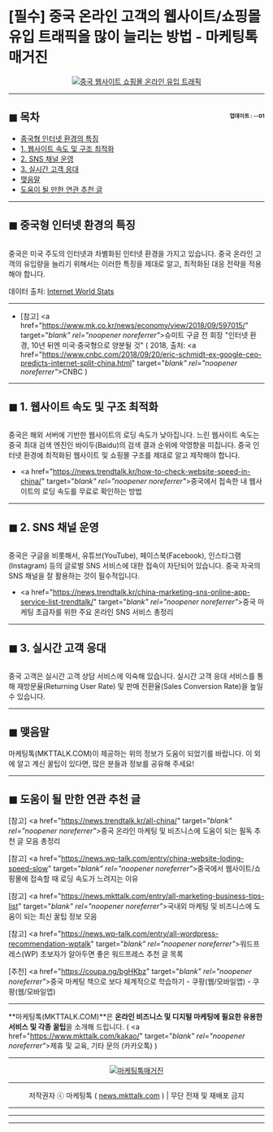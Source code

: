 # [필수] 중국 온라인 고객의 웹사이트/쇼핑몰 유입 트래픽을 많이 늘리는 방법 - 마케팅톡 매거진

<center><a href="https://news.trendtalk.kr/all-china/" target="_blank" rel="noopener noreferrer"_><img src="https://hellotblog.files.wordpress.com/2019/04/mkttalk-cover-china-traffic-300x300.png" style="max-width:100%;" alt="중국 웹사이트 쇼핑몰 온라인 유입 트래픽"></a></center>

<!-- <a name="index"></a> -->
***
## ◼︎ 목차 <span style="font-size:0.5em; float:right; padding:0.5em 0 0;"><i class="fas fa-clock"></i> 업데이트 : <span class="post-year"></span>-<span class="post-month-digits"></span>-01</span>

- [중국형 인터넷 환경의 특징](#index-00)
- [1. 웹사이트 속도 및 구조 최적화](#index-01)
- [2. SNS 채널 운영](#index-02)
- [3. 실시간 고객 응대](#index-03)
- [맺음말](#index-epilogue)
- [도움이 될 만한 연관 추천 글](#recommendation)

<!-- <a name="index-00"></a> -->
***
## ◼︎ 중국형 인터넷 환경의 특징

<center><a href="https://news.trendtalk.kr/all-china/" target="_blank" rel="noopener noreferrer"_><img src="https://hellotblog.files.wordpress.com/2019/04/china-web-cover-02-800.png" style="max-width:100%;" alt=""></a></center>

중국은 미국 주도의 인터넷과 차별화된 인터넷 환경을 가지고 있습니다.
중국 온라인 고객의 유입량을 늘리기 위해서는 이러한 특징을 제대로 알고, 최적화된 대응 전략을 적용해야 합니다.

<div class="charts">
 <div class="chart_show" id="chart_internet_user_by_country" style=""></div>
 <div class="chart_show" id="chart_internet_user_by_language" style=""></div>
 <div class="chart_resource">데이터 출처: <a href="https://www.internetworldstats.com/" target="_blank" rel="noopener noreferrer"_>Internet World Stats</a></div>
</div>

***
- [참고] <a href="https://www.mk.co.kr/news/economy/view/2018/09/597015/" target="_blank" rel="noopener noreferrer"_>슈미트 구글 전 회장 "인터넷 환경, 10년 뒤엔 미국·중국형으로 양분될 것"</a> ( 2018, 출처: <a href="https://www.cnbc.com/2018/09/20/eric-schmidt-ex-google-ceo-predicts-internet-split-china.html" target="_blank" rel="noopener noreferrer"_>CNBC</a> )

<!-- <a name="index-01"></a> -->
***
## ◼︎ 1. 웹사이트 속도 및 구조 최적화

<center><a href="https://news.trendtalk.kr/all-china/" target="_blank" rel="noopener noreferrer"_><img src="https://hellotblog.files.wordpress.com/2018/10/baidu-map-api-platform-800x480.png" style="max-width:100%;" alt=""></a></center>

중국은 해외 서버에 기반한 웹사이트의 로딩 속도가 낮아집니다.
느린 웹사이트 속도는 중국 최대 검색 엔진인 바이두(Baidu)의 검색 결과 순위에 악영향을 미칩니다.
중국 인터넷 환경에 최적화된 웹사이트 및 쇼핑몰 구조를 제대로 알고 제작해야 합니다.

- <a href="https://news.trendtalk.kr/how-to-check-website-speed-in-china/" target="_blank" rel="noopener noreferrer"_>중국에서 접속한 내 웹사이트의 로딩 속도를 무료로 확인하는 방법</a>

<!-- <a name="index-02"></a> -->
***
## ◼︎ 2. SNS 채널 운영

<center><a href="https://news.trendtalk.kr/all-china/" target="_blank" rel="noopener noreferrer"_><img src="https://hellotblog.files.wordpress.com/2018/09/wechat-startchina-main-01-800x480.png" style="max-width:100%;" alt=""></a></center>

중국은 구글을 비롯해서, 유튜브(YouTube), 페이스북(Facebook), 인스타그램(Instagram) 등의 글로벌 SNS 서비스에 대한 접속이 차단되어 있습니다.
중국 자국의 SNS 채널을 잘 활용하는 것이 필수적입니다.

- <a href="https://news.trendtalk.kr/china-marketing-sns-online-app-service-list-trendtalk/" target="_blank" rel="noopener noreferrer"_>중국 마케팅 초급자를 위한 주요 온라인 SNS 서비스 총정리</a>

<!-- <a name="index-03"></a> -->
***
## ◼︎ 3. 실시간 고객 응대

<center><a href="https://news.trendtalk.kr/all-china/" target="_blank" rel="noopener noreferrer"_><img src="https://hellotblog.files.wordpress.com/2019/04/customer-service-01-800x420.png" style="max-width:100%;" alt=""></a></center>

중국 고객은 실시간 고객 상담 서비스에 익숙해 있습니다.
실시간 고객 응대 서비스를 통해 재방문율(Returning User Rate) 및 판매 전환율(Sales Conversion Rate)을 높일 수 있습니다.

<!-- <a name="index-epilogue"></a> -->
***
## ◼︎ 맺음말

마케팅톡(MKTTALK.COM)이 제공하는 위의 정보가 도움이 되었기를 바랍니다.
이 외에 알고 계신 꿀팁이 있다면, 많은 분들과 정보를 공유해 주세요!

<!-- <a name="recommendation"></a> -->
***
## ◼︎ 도움이 될 만한 연관 추천 글

[참고] <a href="https://news.trendtalk.kr/all-china/" target="_blank" rel="noopener noreferrer"_>중국 온라인 마케팅 및 비즈니스에 도움이 되는 필독 추천 글 모음 총정리</a>

[참고] <a href="https://news.wp-talk.com/entry/china-website-loding-speed-slow" target="_blank" rel="noopener noreferrer"_>중국에서 웹사이트/쇼핑몰에 접속할 때 로딩 속도가 느려지는 이유</a>

[참고] <a href="https://news.mkttalk.com/entry/all-marketing-business-tips-list" target="_blank" rel="noopener noreferrer"_>국내외 마케팅 및 비즈니스에 도움이 되는 최신 꿀팁 정보 모음</a>

[참고] <a href="https://news.wp-talk.com/entry/all-wordpress-recommendation-wptalk" target="_blank" rel="noopener noreferrer"_>워드프레스(WP) 초보자가 알아두면 좋은 워드프레스 추천 글 목록</a>

[추천] <a href="https://coupa.ng/bgHKbz" target="_blank" rel="noopener noreferrer"_>중국 마케팅 책으로 보다 체계적으로 학습하기 - 쿠팡(웹/모바일앱) - 쿠팡(웹/모바일앱)</a>

***
**마케팅톡(MKTTALK.COM)**은 **온라인 비즈니스 및 디지털 마케팅에 필요한 유용한 서비스 및 각종 꿀팁**을 소개해 드립니다. ( <a href="https://www.mkttalk.com/kakao/" target="_blank" rel="noopener noreferrer"_>제휴 및 교육, 기타 문의 (카카오톡)</a> )

***
<center><a href="https://www.mkttalk.com/kakao/" target="_blank" rel="noopener noreferrer"_><img src="https://hellotblog.files.wordpress.com/2019/02/mkttalk-banner-default-966x200.jpeg" style="max-width:100%;" alt="마케팅톡매거진"></a></center>

***
<center>저작권자 ⓒ 마케팅톡 ( <a href="https://www.mkttalk.com/kakao/" target="_blank" rel="noopener noreferrer"_>news.mkttalk.com</a> ) | 무단 전재 및 재배포 금지</center>

***
<script type="text/javascript">
  var postdate = new Date();
  var post_y = document.getElementsByClassName("post-year");
  var post_m = document.getElementsByClassName("post-month");
  var post_mm = document.getElementsByClassName("post-month-digits");
  var i;
  for (i = 0; i < post_y.length; i++) {
    post_y[i].innerHTML = postdate.getFullYear();
  }
  for (i = 0; i < post_m.length; i++) {
    post_m[i].innerHTML = postdate.getMonth() + 1;
  }
  for (i = 0; i < post_mm.length; i++) {
    post_mm[i].innerHTML = ("0" + (postdate.getMonth() + 1)).slice(-2);
  }
</script>

***
<script type="text/javascript">
    var dom_lang = document.getElementById("chart_internet_user_by_language");
    var myChart_lang = echarts.init(dom_lang);
    var app = {};
    option = null;
    option = {
        title : {
            text: '전세계 언어별 인터넷 사용자 수 Top 10',
            subtext: '2017-12-31 (단위: 백만명)',
            x:'center'
        },
        tooltip : {
            trigger: 'item',
            triggerOn: 'mousemove',
            alwaysShowContent: 'true',
            formatter: "{a} <br/>{b} : {c}백만명 ({d}%)"
        },
        series : [
            {
                name: '언어별 인터넷 사용자 수',
                type: 'pie',
                radius : '55%',
                center: ['50%', '55%'],
                data:[
                    {value:804, name:'중국어'},
                    {value:1055, name:'영어'},
                    {value:337, name:'스페인어'},
                    {value:219, name:'아랍어'},
                    {value:169, name:'포르투갈어'},
                    {value:168, name:'인니어'},
                    {value:134, name:'프랑스어'},
                    {value:118, name:'일본어'},
                    {value:109, name:'러시아어'},
                    {value:92, name:'독일어'},
                    {value:950, name:'기타'}
                ],
                itemStyle: {
                    emphasis: {
                        shadowBlur: 10,
                        shadowOffsetX: 0,
                        shadowColor: 'rgba(0, 0, 0, 0.5)'
                    }
                }
            }
        ]
    };
    ;
    if (option && typeof option === "object") {
        myChart_lang.setOption(option, true);
    }
    var dom_country = document.getElementById("chart_internet_user_by_country");
    var myChart_country = echarts.init(dom_country);
    var app = {};
    option = null;
    option = {
        title : {
            text: '전세계 국가별 인터넷 사용자 수 Top 20',
            subtext: '2019-03-31 (단위: 백만명)',
            x:'center'
        },
        tooltip : {
            trigger: 'item',
            triggerOn: 'mousemove',
            alwaysShowContent: 'true',
            formatter: "{a} <br/>{b} : {c}백만명 ({d}%)"
        },
        series : [
            {
                name: '국가별 인터넷 사용자 수',
                type: 'pie',
                radius : '55%',
                center: ['50%', '55%'],
                data:[
                    {value:829, name:'중국'},
                    {value:560, name:'인도'},
                    {value:293, name:'미국'},
                    {value:150, name:'브라질'},
                    {value:143, name:'인도네시아'},
                    {value:119, name:'일본'},
                    {value:112, name:'나이지리아'},
                    {value:110, name:'러시아'},
                    {value:92, name:'방글라데시'},
                    {value:85, name:'멕시코'},
                    {value:80, name:'독일'},
                    {value:69, name:'터키'},
                    {value:67, name:'필리핀'},
                    {value:64, name:'베트남'},
                    {value:63, name:'영국'},
                    {value:62, name:'이란'},
                    {value:60, name:'프랑스'},
                    {value:57, name:'태국'},
                    {value:54, name:'이탈리아'},
                    {value:49, name:'이집트'},
                    {value:1229, name:'기타'}
                ],
                itemStyle: {
                    emphasis: {
                        shadowBlur: 10,
                        shadowOffsetX: 0,
                        shadowColor: 'rgba(0, 0, 0, 0.5)'
                    }
                }
            }
        ]
    };
    ;
    if (option && typeof option === "object") {
        myChart_country.setOption(option, true);
    }
</script>

***
